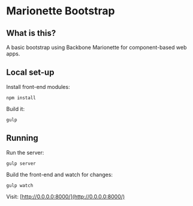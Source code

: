 # Marionette Bootstrap


## What is this?

A basic bootstrap using Backbone Marionette for component-based web apps.


## Local set-up

Install front-end modules:
```
npm install
```

Build it:
```
gulp
```


## Running

Run the server:
```
gulp server
```

Build the front-end and watch for changes:
```
gulp watch
```

Visit: [http://0.0.0.0:8000/](http://0.0.0.0:8000/)